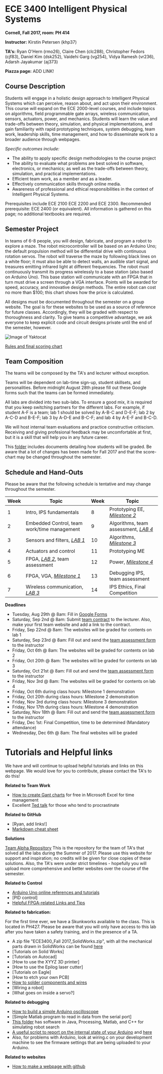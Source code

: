 # ECE 3400 Intelligent Physical Systems

**Cornell, Fall 2017, room: PH 414**

**Instructor:** Kirstin Petersen (khp37)

**TA's:** Ryan O'Hern (rmo26), Claire Chen (clc288), Christopher Fedors (cjf83), Daniel Kim (dsk252), Vaidehi Garg (vg254), Vidya Ramesh (vr236), Adarsh Jayakumar (aj373)

**Piazza page:** ADD LINK!

## Course Description

Students will engage in a holistic design approach to Intelligent Physical Systems which can perceive, reason about, and act upon their environment. This course will expand on the ECE 2000-level courses, and include topics on algorithms, field programmable gate arrays, wireless communication, sensors, actuators, power, and mechanics. Students will learn the value and trade-offs between theory, simulation, and physical implementations, and gain familiarity with rapid prototyping techniques, system debugging, team work, leadership skills, time management, and how to disseminate work to a broader audience through webpages.

_Specific outcomes include:_

 - The ability to apply specific design methodologies to the course project
 - The ability to evaluate what problems are best solved in software, electronics, or mechanics; as well as the trade-offs between theory, simulation, and practical implementations.
 - Efficient team work, as a member and as a leader.
 - Effectively communication skills through online media.
 - Awareness of professional and ethical responsibilities in the context of Intelligent Physical Systems.

Prerequisites include ECE 2100  ECE 2200 and ECE 2300.  Recommended prerequisite: ECE 2400 (or equivalent).
All information is gathered on this page; no additional textbooks are required.

## Semester Project

In teams of 6-8 people, you will design, fabricate, and program a robot to explore a maze. The robot microcontroller will be based on an Arduino Uno; the default propulsion method will be differential drive with continuous rotation servos. The robot will traverse the maze by following black lines on a white floor; it must also be able to detect walls, an audible start signal, and treasures emitting infrared light at different frequencies. The robot must continuously transmit its progress wirelessly to a base station (also based on Arduino Uno). This base station will communicate with an FPGA that in turn must drive a screen through a VGA interface. Points will be awarded for speed, accuracy, and innovative design methods. The entire robot can cost no more than $100; this chart shows how the price is calculated.

All designs must be documented throughout the semester on a group website. The goal is for these websites to be used as a source of reference for future classes. Accordingly, they will be graded with respect to thoroughness and clarity. To give teams a competitive advantage, we ask everyone to keep explicit code and circuit designs private until the end of the semester, however.

![Image of Yaktocat](https://octodex.github.com/images/yaktocat.png)

[Rules and final scoring chart](./Grading/Readme.md)

## Team Composition

The teams will be composed by the TA's and lecturer without exception.

Teams will be dependent on lab-time sign-up, student skillsets, and personalities. Before midnight August 28th please fill out these Google forms such that the teams can be formed immediately.

All labs are divided into two sub-labs. To ensure a good mix, it is required that you keep switching partners for the different labs. For example, if student A-F is a team; lab 1 should be solved by A-B-C and D-E-F; lab 2 by A-C-D and B-E-F; lab 3 by A-D-E and B-C-F; and lab 4 by A-E-F and B-C-D.  

We will host internal team evaluations and practice constructive critiscism. Receiving and giving profesional feedback may be uncomfortable at first, but it is a skill that will help you in any future career.

This [folder](./Grading/Readme.md) includes documents detailing how students will be graded. Be aware that a lot of changes has been made for Fall 2017 and that the score-chart may be changed throughout the semester.  

## Schedule and Hand-Outs

Please be aware that the following schedule is tentative and may change throughout the semester.

Week | Topic | Week | Topic
-----|-------|------|-------
1 | Intro, IPS fundamentals | 8 | Prototyping EE, [_Milestone 2_](./Grading/Milestone_score.md)
2 | Embedded Control, team work/time management | 9 | Algorithms, team assessment, [_LAB 4_](./lab4.md)
3 | Sensors and filters, [_LAB 1_](./lab1.md) | 10 | Algorithms, [_Milestone 3_](./Grading/Milestone_score.md)
4 | Actuators and control | 11 | Prototyping ME
5 | FPGA, [_LAB 2_](./lab2.md), team assessment | 12 | Power, [_Milestone 4_](./Grading/Milestone_score.md)
6 | FPGA, VGA, [_Milestone 1_](./Grading/Milestone_score.md) | 13 | Debugging IPS, team assessment
7 | Wireless communication, [_LAB 3_](./lab3.md) | 14 | IPS Ethics, Final Competition


**Deadlines**
- Tuesday, Aug 29th @ 8am: Fill in [Google Forms](https://goo.gl/forms/Zc9Jxlri2DHeXqfx1)
- Saturday, Sep 2nd @ 8am: Submit [team contract](./Teamwork/Team_Contract.md) to the lecturer. Also, make your first team website and add a link to the contract.
- Friday, Sep 22nd @ 8am: The websites will be graded for contents on lab 1
- Saturday, Sep 23rd @ 8am: Fill out and send the [team assessment form](./Teamwork/GroupProcess-QualitativePeerSelfEval.docx) to the instructor
- Friday, Oct 6th @ 8am: The websites will be graded for contents on lab 2
- Friday, Oct 20th @ 8am: The websites will be graded for contents on lab 3
- Saturday, Oct 21st @ 8am: Fill out and send the [team assessment form](./Teamwork/GroupProcess-QualitativePeerSelfEval.docx) to the instructor
- Friday, Nov 3rd @ 8am: The websites will be graded for contents on lab 4
- Friday, Oct 6th during class hours: Milestone 1 demonstration
- Friday, Oct 20th during class hours: Milestone 2 demonstration
- Friday, Nov 3rd during class hours: Milestone 3 demonstration
- Friday, Nov 17th during class hours: Milestone 4 demonstration
- Saturday, Nov 18th @ 8am: Fill out and send the [team assessment form](./Teamwork/GroupProcess-QualitativePeerSelfEval.docx) to the instructor
- Friday, Dec 1st: Final Competition, time to be determined (Mandatory attendance)
- Wednesday, Dec 6th @ 8am: The final websites will be graded

# Tutorials and Helpful links

We have and will continue to upload helpful tutorials and links on this webpage. We would love for you to contribute, please contact the TA's to do this!

**Related to Team Work**
- [How to create Gant charts](https://www.smartsheet.com/blog/gantt-chart-excel01) for free in Microsoft Excel for time management
- Excellent [Ted talk](https://www.ted.com/talks/tim_urban_inside_the_mind_of_a_master_procrastinator/transcript?language=en) for those who tend to procrastinate

**Related to GitHub**

- [Ryan, add links!]
- [Markdown cheat sheet](https://guides.github.com/pdfs/markdown-cheatsheet-online.pdf)

**Solutions**

[Team Alpha Repository](https://cei-lab.github.io/ECE3400-2017-teamAlpha/)
This is the repository for the team of TA's that solved all the labs during the Summer of 2017. Please use this website for support and inspiration; no credits will be given for close copies of these solutions. Also, the TA's were under strict timelines - hopefully you will upload more comprehensive and better websites over the course of the semester.

**Related to Control**

- [Arduino Uno online references and tutorials](https://www.arduino.cc/en/Reference/HomePage)
- [PID control]
- [Helpful FPGA-related Links and Tips](./tutorials/FPGA_resources.md)

**Related to fabrication:**

For the first time ever, we have a Skunkworks available to the class. This is located in PH427. Please be aware that you will only have access to this lab after you have taken a safety training, and in the presence of a TA.

- A zip file "ECE3400_Fall 2017_SolidWorks.zip", with all the mechanical parts drawn in SolidWorks can be found [here](docs/)
- [Tutorials on Solid Works]
- [Tutorials on Autocad]
- [How to use the XYYZ 3D printer]
- [How to use the Epilog laser cutter]
- [Tutorials on Eagle]
- [How to etch your own PCB]
- [How to solder components and wires](./tutorials/Soldering_Tutorial.md)
- [Wiring a robot]
- [What goes on inside a servo?]

**Related to debugging**

- [How to build a simple Arduino oscilloscope](https://www.build-electronic-circuits.com/arduino-oscilloscope/)
- [Simple Matlab program to read in data from the serial port]
- [This folder](docs/simulation/) has software in Java, Processing, Matlab, and C++ for simulating robot search
- [A useful script to report on the internal state of your Arduino](https://playground.arduino.cc/Main/ShowInfo) and [here](https://playground.arduino.cc/Main/ShowInfo?action=sourceblock&num=1)
- Also, for problems with Arduino, look at wiring.c on your development machine to see the firmware settings that are being uploaded to your Arduino.

**Related to websites**

- [How to make a webpage with github](tutorials/webpages.md)


